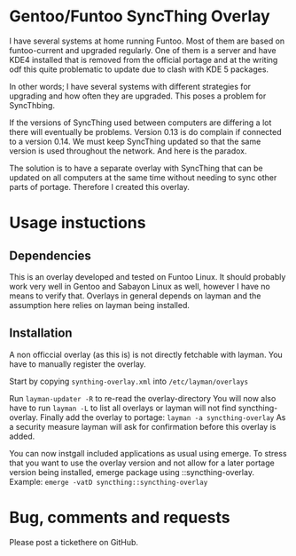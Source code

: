# Gentoo/Funtoo SyncThing Overlay
I have several systems at home running Funtoo. Most of them are based on funtoo-current and upgraded regularly. One of them is a server and have KDE4 installed that is removed from the official portage and at the writing odf this quite problematic to update due to clash with KDE 5 packages. 

In other words; I have several systems with different strategies for upgrading and how often they are upgraded. This poses a problem for SyncThbing. 

If the versions of SyncThing used between computers are differing a lot there will eventually be problems. Version 0.13 is do complain if connected to a version 0.14. We must keep SyncThing updated so that the same version is used throughout the network. And here is the paradox. 

The solution is to have a separate overlay with SyncThing that can be updated on all computers at the same time without needing to sync other parts of portage. Therefore I created this overlay. 

# Usage instuctions
## Dependencies

This is an overlay developed and tested on Funtoo Linux. It should probably work very well in Gentoo and Sabayon Linux as well, however I have no means to verify that. 
Overlays in general depends on layman and the assumption here relies on layman being installed. 


## Installation
A non officcial overlay (as this is) is not directly fetchable with layman. You have to manually register the overlay. 

Start by copying  `synthing-overlay.xml` into `/etc/layman/overlays`

Run `layman-updater -R` to re-read the overlay-directory
You will now also have to run `layman -L` to list all overlays or layman will not find syncthing-overlay. 
Finally add the overlay to portage: `layman -a syncthing-overlay`
As a security measure layman will ask for confirmation before this overlay is added. 

You can now instgall included applications as usual using emerge. To stress that you want to use the overlay version and not allow for a later portage version being installed, emerge package using ::syncthing-overlay. Example: `emerge -vatD syncthing::syncthing-overlay`

# Bug, comments and requests
Please post a tickethere on GitHub. 